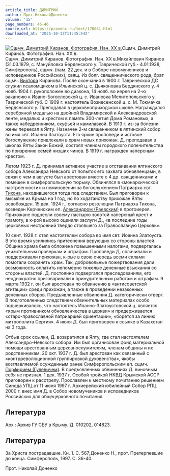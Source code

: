 ```yaml
---
article_title: ДИМИТРИЙ
author: Прот.НиколайДоненко
volume: '15'
page_numbers: 45-46
source_url: https://pravenc.ru/text/178041.html
downloaded_at: '2025-10-13T11:45:54Z'
---
```


[![Сщмч. Димитрий Киранов. Фотография. Нач. XX в.](https://pravenc.ru/data/490/483/1234/i200.jpg "Кликните для увеличения картинки")](https://pravenc.ru/data/490/483/1234/i400.jpg)Сщмч. Димитрий Киранов. Фотография. Нач. XX в.  
Сщмч. Димитрий Киранов. Фотография. Нач. XX в.Михайлович Киранов (31.03.1879, с. Мануйловка Бердянского у. Таврической губ.- 4.01.1938, Симферополь), сщмч. (пам. 22 дек. и в Соборе новомучеников и исповедников Российских), свящ. Из болг. священнического рода, брат сщмч. [Виктора](https://pravenc.ru/text/Виктор.html) Киранова. После окончания в 1900 г. Таврической ДС служил псаломщиком в Ильинской ц. с. Дьяконовка Бердянского у. 4 нояб. 1904 г. рукоположен во диакона, 14 нояб. во иерея на 2-ю вакансию к Ивано-Богословской ц. с. Ивановка Мелитопольского у. Таврической губ. С 1909 г. настоятель Вознесенской ц. с. М. Токмачка Бердянского у. Преподавал в церковноприходской школе. Награждался серебряной медалью на двойной Владимирской и Александровской ленте, медалью и крестом в память 300-летия Дома Романовых, а также набедренником, скуфьей и камилавкой. В 1913 г. из-за болезни жены переехал в Ялту. Назначен 2-м священником в ялтинский собор во имя свт. Иоанна Златоуста. Его яркие проповеди и истовое богослужение привлекали в храм новых прихожан. Д. преподавал в школах Ялты Закон Божий, состоял членом городского попечительства по призрению семей низших чинов. В 1919 г. награжден наперсным крестом.

Летом 1923 г. Д. принимал активное участие в отстаивании ялтинского собора Александра Невского от попыток его захвата обновленцами, в связи с чем в августе был арестован вместе с 4 др. священниками и помещен в симферопольскую тюрьму. Обвинялся в «монархической настроенности» и поминовении за богослужением Патриарха свт. [Тихона](https://pravenc.ru/text/Тихон.html), находившегося тогда под следствием. Был приговорен к высылке из Крыма на 1 год, но по ходатайству прихожан Ялты освобожден. 15 дек. 1924 г., согласно резолюции Патриарха Тихона, возведен Керченским еп. [Александром (Раевским)](<https://pravenc.ru/text/Александром (Раевским).html>) в протоиерея. Прихожане поднесли своему пастырю золотой наперсный крест и грамоту, в к-рой высоко оценили заслуги Д., «в последние годы церковных нестроений твердо стоявшего за Православную Церковь».

10 сент. 1928 г. стал настоятелем собора во имя свт. Иоанна Златоуста. В это время усилились притеснения верующих со стороны властей. Община храма была обложена повышенными налогами, подвергалась унизительным проверкам и штрафам. Проповеди Д. сплачивали и поддерживали прихожан, к-рые в свою очередь всеми силами помогали сохранять храм. Так, добровольные пожертвования дали возможность оплатить непомерно тяжелые денежные взыскания со стороны властей. Д. постоянно подвергался преследованиям, его неоднократно приговаривали к принудительным работам и штрафам. 9 марта 1932 г. он был арестован по обвинению в «антисоветской агитации» среди прихожан, а также в проведении незаконных денежных сборов. Предъявленные обвинения Д. категорически отверг. В подготовленных следствием обвинительных материалах особо подчеркивалось, что настоятель Иоанно-Златоустовской ц. является «ярым противником обновленчества в церкви» и придерживается «старо-православной патриаршей ориентации», «борется за линию митрополита Сергия». 4 июня Д. был приговорен к ссылке в Казахстан на 3 года.

Отбыв срок ссылки, Д. возвратился в Ялту, где стал настоятелем Александро-Невского собора. Им был организован фонд материальной помощи арестованным церковнослужителям, членам общины и их родственникам. 20 окт. 1937 г. Д. был арестован как связанный с «контрреволюционной группировкой духовенства», якобы возглавляемой осужденным ранее Симферопольским еп. сщмч. [Порфирием (Гулевичем)](<https://pravenc.ru/text/Порфирием (Гулевичем).html>). В предъявленных обвинениях Д. виновным себя не признал. 1 дек. 1937 г. Особой тройкой НКВД Крымской АССР приговорен к расстрелу. Прославлен к местному почитанию решением Синода УПЦ от 11 июня 1997 г. Архиерейский юбилейный Собор РПЦ 2000 г. 
внес имя Д. в Собор новомучеников и исповедников Российских для общецерковного почитания.

## Литература

Арх.: Архив ГУ СБУ в Крыму. Д. 010202, 014823.

## Литература

За Христа пострадавшие. Кн. 1. С. 567;Доненко Н., прот. Претерпевшие до конца. Симферополь, 1997. С. 36-40.

Прот.  Николай   Доненко
